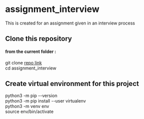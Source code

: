 # assignment_interview
This is created for an assignment given in an interview process


## Clone this repository 
#### from the current folder :
git clone [repo link](git@github.com:Deshanch/assignment_interview.git)\
cd assignment_interview

## Create virtual environment for this project
python3 -m pip --version \
python3 -m pip install --user virtualenv \
python3 -m venv env \
source env/bin/activate
